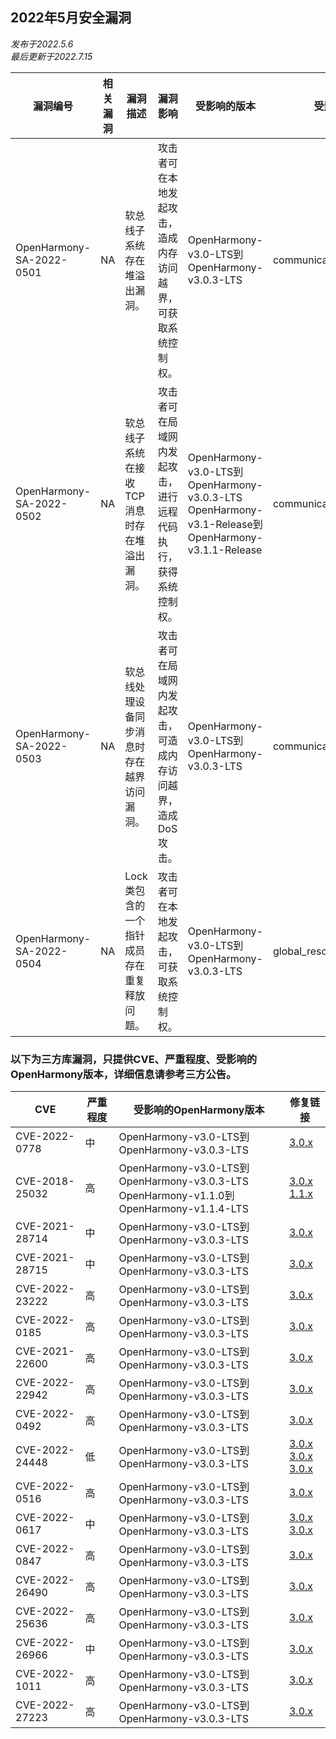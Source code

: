 ## 2022年5月安全漏洞
_发布于2022.5.6_<br/>
_最后更新于2022.7.15_

| 漏洞编号 | 相关漏洞 | 漏洞描述 | 漏洞影响 | 受影响的版本 | 受影响的仓库 | 修复链接 | 参考链接 |
| -------- |-------- | -------- | -------- | ----------- | ----------- | -------- | ------- |
|OpenHarmony-SA-2022-0501 | NA | 软总线子系统存在堆溢出漏洞。| 攻击者可在本地发起攻击，造成内存访问越界，可获取系统控制权。| OpenHarmony-v3.0-LTS到OpenHarmony-v3.0.3-LTS |communication_dsoftbus|   [3.0.x](https://gitee.com/openharmony/communication_dsoftbus/pulls/1372) |本项目组上报|
|OpenHarmony-SA-2022-0502 | NA | 软总线子系统在接收TCP消息时存在堆溢出漏洞。| 攻击者可在局域网内发起攻击，进行远程代码执行，获得系统控制权。| OpenHarmony-v3.0-LTS到OpenHarmony-v3.0.3-LTS<br/>OpenHarmony-v3.1-Release到OpenHarmony-v3.1.1-Release |communication_dsoftbus|   [3.0.x](https://gitee.com/openharmony/communication_dsoftbus/pulls/1369)<br/>[3.1.x](https://gitee.com/openharmony/communication_dsoftbus/pulls/1807) |本项目组上报|
|OpenHarmony-SA-2022-0503 | NA | 软总线处理设备同步消息时存在越界访问漏洞。| 攻击者可在局域网内发起攻击，可造成内存访问越界，造成DoS攻击。| OpenHarmony-v3.0-LTS到OpenHarmony-v3.0.3-LTS |communication_dsoftbus|   [3.0.x](https://gitee.com/openharmony/communication_dsoftbus/pulls/1422) |本项目组上报|
|OpenHarmony-SA-2022-0504 | NA | Lock类包含的一个指针成员存在重复释放问题。| 攻击者可在本地发起攻击，可获取系统控制权。| OpenHarmony-v3.0-LTS到OpenHarmony-v3.0.3-LTS |global_resource_management|   [3.0.x](https://gitee.com/openharmony/global_resource_management/pulls/136) |本项目组上报|

### 以下为三方库漏洞，只提供CVE、严重程度、受影响的OpenHarmony版本，详细信息请参考三方公告。

| CVE | 严重程度 | 受影响的OpenHarmony版本 | 修复链接 |
| --- | -------- | ---------------------- | ------- |
| CVE-2022-0778  | 中 | OpenHarmony-v3.0-LTS到OpenHarmony-v3.0.3-LTS |[3.0.x](https://gitee.com/openharmony/third_party_openssl/pulls/34) |
| CVE-2018-25032 | 高 | OpenHarmony-v3.0-LTS到OpenHarmony-v3.0.3-LTS<br/>OpenHarmony-v1.1.0到OpenHarmony-v1.1.4-LTS |[3.0.x](https://gitee.com/openharmony/third_party_zlib/pulls/30)<br/>[1.1.x](https://gitee.com/openharmony/third_party_zlib/pulls/31) |
| CVE-2021-28714 | 中 | OpenHarmony-v3.0-LTS到OpenHarmony-v3.0.3-LTS |[3.0.x](https://gitee.com/openharmony/kernel_linux_5.10/commit/06639c05f98d596690a93b4179235f709fbdfffe) |
| CVE-2021-28715 | 中 | OpenHarmony-v3.0-LTS到OpenHarmony-v3.0.3-LTS |[3.0.x](https://gitee.com/openharmony/kernel_linux_5.10/commit/2938e8ac18d248567afe744760db99c77aff2253) |
| CVE-2022-23222 | 高 | OpenHarmony-v3.0-LTS到OpenHarmony-v3.0.3-LTS |[3.0.x](https://gitee.com/openharmony/kernel_linux_5.10/commit/4e695c44106d3f0f9908ffb1c9593205bb7f80ed) |
| CVE-2022-0185  | 高 | OpenHarmony-v3.0-LTS到OpenHarmony-v3.0.3-LTS |[3.0.x](https://gitee.com/openharmony/kernel_linux_5.10/commit/76a954013f985828558dc67851b1a455ae7d3421) |
| CVE-2021-22600 | 高 | OpenHarmony-v3.0-LTS到OpenHarmony-v3.0.3-LTS |[3.0.x](https://gitee.com/openharmony/kernel_linux_5.10/commit/214329f8032e15f72d39ab3ecf95b5fab274fe1a) |
| CVE-2022-22942 | 高 | OpenHarmony-v3.0-LTS到OpenHarmony-v3.0.3-LTS |[3.0.x](https://gitee.com/openharmony/kernel_linux_5.10/commit/9a967f71164cf3b3fc7874b5f1cc193b3819b402) |
| CVE-2022-0492  | 高 | OpenHarmony-v3.0-LTS到OpenHarmony-v3.0.3-LTS |[3.0.x](https://gitee.com/openharmony/kernel_linux_5.10/commit/ea8f5c0c115c8c61a76b3dfa51cddb9c5c40fec4) |
| CVE-2022-24448 | 低 | OpenHarmony-v3.0-LTS到OpenHarmony-v3.0.3-LTS |[3.0.x](https://gitee.com/openharmony/kernel_linux_5.10/commit/9e4a6ed92bb4e0b964c5e3fff63d20cf46eda38f)<br/>[3.0.x](https://gitee.com/openharmony/kernel_linux_5.10/commit/af9e3d1a2dc61aa346e33a287fb83c8c0d487881)<br/>[3.0.x](https://gitee.com/openharmony/kernel_linux_5.10/commit/51fef9de52b5b1431cac919c052f1e82f4cdfbae) |
| CVE-2022-0516  | 高 | OpenHarmony-v3.0-LTS到OpenHarmony-v3.0.3-LTS |[3.0.x](https://gitee.com/openharmony/kernel_linux_5.10/commit/8ba71b83e7acfbbf351d3d5b10ced7a4f66c05c9) |
| CVE-2022-0617  | 中 | OpenHarmony-v3.0-LTS到OpenHarmony-v3.0.3-LTS |[3.0.x](https://gitee.com/openharmony/kernel_linux_5.10/commit/999c29733c45ac8864c64aa8b4b98df436327096)<br/>[3.0.x](https://gitee.com/openharmony/kernel_linux_5.10/commit/7d65b9dbe4277bac42eb649935cd02fdcd47cfe0) |
| CVE-2022-0847  | 高 | OpenHarmony-v3.0-LTS到OpenHarmony-v3.0.3-LTS |[3.0.x](https://gitee.com/openharmony/kernel_linux_5.10/commit/b4e786c8ebae053b21583494b44f97e30b58ec3d) |
| CVE-2022-26490 | 高 | OpenHarmony-v3.0-LTS到OpenHarmony-v3.0.3-LTS |[3.0.x](https://gitee.com/openharmony/kernel_linux_5.10/pulls/141) |
| CVE-2022-25636 | 高 | OpenHarmony-v3.0-LTS到OpenHarmony-v3.0.3-LTS |[3.0.x](https://gitee.com/openharmony/kernel_linux_5.10/commit/62e6212596777900936105d7dbc18ed2303026c0) |
| CVE-2022-26966 | 中 | OpenHarmony-v3.0-LTS到OpenHarmony-v3.0.3-LTS |[3.0.x](https://gitee.com/openharmony/kernel_linux_5.10/commit/4b80b2d8eba4d9df430b5b19096299b017541e1d) |
| CVE-2022-1011  | 高 | OpenHarmony-v3.0-LTS到OpenHarmony-v3.0.3-LTS |[3.0.x](https://gitee.com/openharmony/kernel_linux_5.10/commit/013bad7096d7bee6a3beb0936060e07644fc251d) |
| CVE-2022-27223 | 高 | OpenHarmony-v3.0-LTS到OpenHarmony-v3.0.3-LTS |[3.0.x](https://gitee.com/openharmony/kernel_linux_5.10/commit/5939446d63ddecefdbe31834c2ee00c5bc0514e2) |

